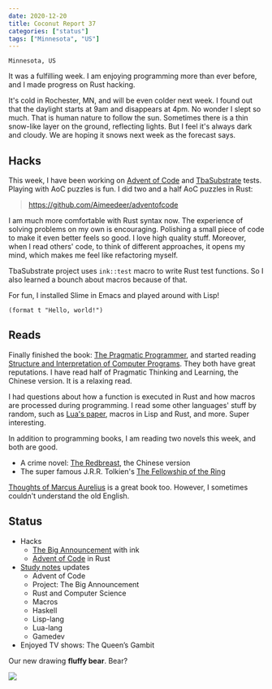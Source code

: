 ```yaml
---
date: 2020-12-20
title: Coconut Report 37
categories: ["status"]
tags: ["Minnesota", "US"]
---
```


`Minnesota, US`

It was a fulfilling week. I am enjoying programming more than ever before,
and I made progress on Rust hacking.

It's cold in Rochester, MN, and will be even colder next week.
I found out that the daylight starts at 9am and disappears at 4pm.
No wonder I slept so much.
That is human nature to follow the sun.
Sometimes there is a thin snow-like layer on the ground, reflecting lights.
But I feel it's always dark and cloudy.
We are hoping it snows next week as the forecast says.

## Hacks

This week,
I have been working on [Advent of Code][AoC] and [TbaSubstrate][tba] tests.
Playing with AoC puzzles is fun. I did two and a half AoC puzzles in Rust:

> https://github.com/Aimeedeer/adventofcode

I am much more comfortable with Rust syntax now.
The experience of solving problems on my own is encouraging.
Polishing a small piece of code to make it even better feels so good.
I love high quality stuff.
Moreover, when I read others' code, to think of different approaches, it opens my mind,
which makes me feel like refactoring myself.

TbaSubstrate project uses `ink::test` macro to write Rust test functions.
So I also learned a bounch about macros because of that.

For fun, I installed Slime in Emacs and played around with Lisp!
```
(format t "Hello, world!")
```

[tba]: https://study.impl.dev/hacking/bigannouncement/
[AoC]: https://study.impl.dev/hacking/advent-of-code/

## Reads

Finally finished the book: [The Pragmatic Programmer][bookprogrammer],
and started reading [Structure and Interpretation of Computer Programs][bookstructure].
They both have great reputations. 
I have read half of Pragmatic Thinking and Learning,
the Chinese version. It is a relaxing read.

I had questions about how a function is executed in Rust
and how macros are processed during programming.
I read some other languages' stuff by random, such as
[Lua's paper][lua], macros in Lisp and Rust, and more.
Super interesting.

In addition to programming books, I am reading two novels this week,
and both are good.
- A crime novel: [The Redbreast][noveljo], the Chinese version
- The super famous J.R.R. Tolkien's [The Fellowship of the Ring][novelring]

[Thoughts of Marcus Aurelius][bookmarcus]
is a great book too. However, I sometimes couldn't understand the old English.


[bookprogrammer]: https://www.goodreads.com/book/show/52715562-the-pragmatic-programmer
[bookstructure]: https://mitpress.mit.edu/sites/default/files/sicp/full-text/book/book.html
[bookthinking]: https://www.goodreads.com/book/show/3063393-pragmatic-thinking-and-learning
[lua]: https://www.lua.org/doc/jucs05.pdf
[noveljo]: https://www.goodreads.com/book/show/465226.The_Redbreast
[novelring]: https://www.goodreads.com/book/show/13513038-the-fellowship-of-the-ring
[bookmarcus]: https://www.goodreads.com/book/show/18889917-thoughts-of-marcus-aurelius

## Status

- Hacks
  - [The Big Announcement][tba] with ink
  - [Advent of Code][AoC] in Rust
- [Study notes](https://study.impl.dev/) updates
  - Advent of Code
  - Project: The Big Announcement
  - Rust and Computer Science
  - Macros
  - Haskell
  - Lisp-lang
  - Lua-lang
  - Gamedev
- Enjoyed TV shows: The Queen’s Gambit

Our new drawing **fluffy bear**. Bear?

![](/graphic-assets/bear.jpg)

